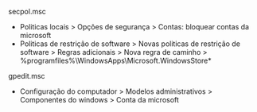 secpol.msc

* Politicas locais > Opções de segurança > Contas: bloquear contas da microsoft
* Politicas de restrição de software > Novas politicas de restrição de software > Regras adicionais > Nova regra de caminho > %programfiles%\WindowsApps\Microsoft.WindowsStore*

gpedit.msc

* Configuração do computador > Modelos administrativos > Componentes do windows > Conta da microsoft